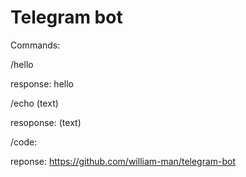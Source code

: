 # Telegram bot

Commands:

/hello

response: hello

/echo (text)

resoponse: (text)

/code:

reponse: https://github.com/william-man/telegram-bot
